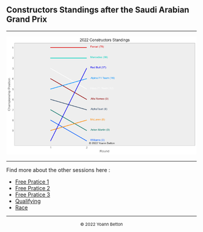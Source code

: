 ## Constructors Standings after the Saudi Arabian Grand Prix

---

<img src="/output/2022-03-27_Saudi_Arabian_Grand_Prix/constructors_standings_championship_white.png?raw=true"/>

--- 

Find more about the other sessions here :
  - [Free Pratice 1](/page/FP1/2022-03-27_Saudi_Arabian_Grand_Prix)  
  - [Free Pratice 2](/page/FP2/2022-03-27_Saudi_Arabian_Grand_Prix) 
  - [Free Pratice 3](/page/FP3/2022-03-27_Saudi_Arabian_Grand_Prix)
  - [Qualifying](/page/Qualifying/2022-03-27_Saudi_Arabian_Grand_Prix) 
  - [Race](/page/Race/2022-03-27_Saudi_Arabian_Grand_Prix)

---

<div style="text-align: center">
  <p style="font-size:11px">&copy; 2022 Yoann Betton</p>
</div>

<!-- ---

<p style="font-size:11px">Page generated from <a href="https://github.com/yoannbtn/yoannbtn.github.io">github.com/yoannbtn</a>.</p> -->